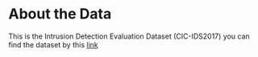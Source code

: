 # About the Data

This is the Intrusion Detection Evaluation Dataset (CIC-IDS2017) you can find the dataset by this [link](https://www.unb.ca/cic/datasets/ids-2017.html)